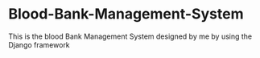 # Blood-Bank-Management-System
This is the blood Bank Management System designed by me by using the Django framework
